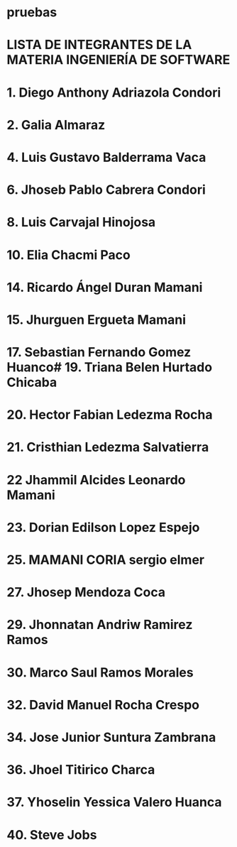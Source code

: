 # pruebas
# LISTA DE INTEGRANTES DE LA MATERIA INGENIERÍA DE SOFTWARE
# 1. Diego Anthony Adriazola Condori
# 2. Galia Almaraz
# 4. Luis Gustavo Balderrama Vaca
# 6. Jhoseb Pablo Cabrera Condori
# 8. Luis Carvajal Hinojosa
# 10. Elia Chacmi Paco
# 14. Ricardo Ángel Duran Mamani
# 15. Jhurguen Ergueta Mamani
# 17. Sebastian Fernando Gomez Huanco# 19. Triana Belen Hurtado Chicaba
# 20. Hector Fabian Ledezma Rocha
# 21. Cristhian Ledezma Salvatierra
# 22 Jhammil Alcides Leonardo Mamani 
# 23. Dorian Edilson Lopez Espejo 
# 25. MAMANI CORIA sergio elmer 
# 27. Jhosep Mendoza Coca
# 29. Jhonnatan Andriw Ramirez Ramos
# 30. Marco Saul Ramos Morales
# 32. David Manuel Rocha Crespo
# 34. Jose Junior Suntura Zambrana
# 36. Jhoel Titirico Charca
# 37. Yhoselin Yessica Valero Huanca
# 40. Steve Jobs


